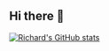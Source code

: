 ## Hi there 👋

<!--
**richkk34/richkk34** is a ✨ _special_ ✨ repository because its `README.md` (this file) appears on your GitHub profile.

Here are some ideas to get you started:

- 🔭 I’m currently working on ...
- 🌱 I’m currently learning ...
- 👯 I’m looking to collaborate on ...
- 🤔 I’m looking for help with ...
- 💬 Ask me about ...
- 📫 How to reach me: ...
- 😄 Pronouns: ...
- ⚡ Fun fact: ...
-->


[![Richard's GitHub stats](https://github-readme-stats.vercel.app/api?username=anuraghazra)](https://github.com/richardKonadu/github-readme-stats)
